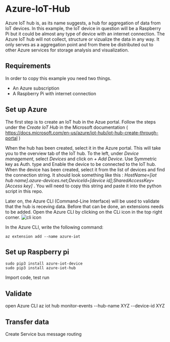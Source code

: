 # Azure-IoT-Hub
Azure IoT hub is, as its name suggests, a hub for aggregation of data from IoT devices. In this example, the IoT device in question will be a Raspberry Pi but it could be almost any type of device with an internet connection.
The Azure IoT hub will not collect, structure or vizualize the data in any way. It only serves as a aggregation point and from there be distributed out to other Azure services for storage analysis and visualization. 

## Requirements
In order to copy this example you need two things.
  * An Azure subscription
  * A Raspberry Pi with internet connection
   
## Set up Azure
The first step is to create an IoT hub in the Azue portal. Follow the steps under the *Create IoT Hub* in the Microsoft documentation ( https://docs.microsoft.com/en-us/azure/iot-hub/iot-hub-create-through-portal )

When the hub has been created, select it in the Azure portal. This will take you to the overview tab of the IoT hub. To the left, under *Device management*, select *Devices* and click on  *+ Add Device*. Use Symmetric key as Auth. type and Enable the device to be connected to the IoT hub. When the device has been created, select it from the list of devices and find the connection string. 
It should look something like this : *HostName=[iot hub name].azure-devices.net;DeviceId=[device id];SharedAccessKey=[Access key]* .
You will need to copy this string and paste it into the python script in this repo.

Later on, the Azure CLI (Command-Line Interface) will be used to validate that the hub is receving data. Before that can be done, an extensions needs to be added.
Open the Azure CLI by clicking on the CLi icon in the top right corner.
![cli icon](https://user-images.githubusercontent.com/85884666/159885857-905aafe6-caf8-479d-98c3-2207c276d950.png)

In the Azure CLI, write the following command:
```
az extension add --name azure-iot
```

## Set up Raspberry pi


```
sudo pip3 install azure-iot-device  
sudo pip3 install azure-iot-hub  
```
Import code, test run

## Validate
open Azure CLI
az iot hub monitor-events --hub-name XYZ --device-id XYZ

## Transfer data
Create Service bus
message routing
